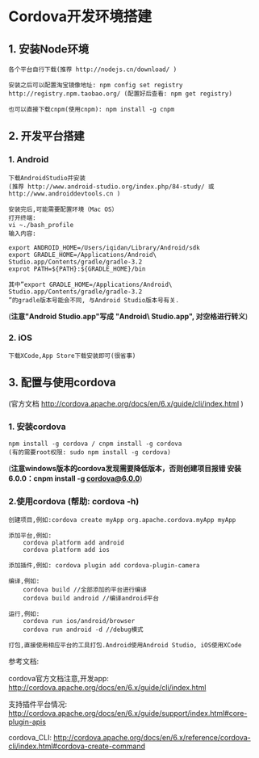 # Cordova开发环境搭建

## 1. 安装Node环境
	各个平台自行下载(推荐 http://nodejs.cn/download/ )
	
	安装之后可以配置淘宝镜像地址: npm config set registry http://registry.npm.taobao.org/ (配置好后查看: npm get registry)
	
	也可以直接下载cnpm(使用cnpm): npm install -g cnpm

## 2. 开发平台搭建
### 1. Android
	下载AndroidStudio并安装
	(推荐 http://www.android-studio.org/index.php/84-study/ 或 http://www.androiddevtools.cn )	

	安装完后,可能需要配置环境（Mac OS）
	打开终端: 
	vi ~./bash_profile
	输入内容:
	
	export ANDROID_HOME=/Users/iqidan/Library/Android/sdk
	export GRADLE_HOME=/Applications/Android\ Studio.app/Contents/gradle/gradle-3.2 
	exprot PATH=${PATH}:${GRADLE_HOME}/bin
	
	其中”export GRADLE_HOME=/Applications/Android\ Studio.app/Contents/gradle/gradle-3.2 
	”的gradle版本号能会不同, 与Android Studio版本号有关.
(**注意"Android Studio.app"写成 "Android\ Studio.app", 对空格进行转义**)
### 2. iOS
	下载XCode,App Store下载安装即可(很省事)

## 3. 配置与使用cordova 
(官方文档 http://cordova.apache.org/docs/en/6.x/guide/cli/index.html )
###	1. 安装cordova 
	npm install -g cordova / cnpm install -g cordova
	(有的需要root权限: sudo npm install -g cordova)
(**注意windows版本的cordova发现需要降低版本，否则创建项目报错 安装6.0.0：cnpm install -g cordova@6.0.0**)
### 2.使用cordova (帮助: cordova -h)
	创建项目,例如:cordova create myApp org.apache.cordova.myApp myApp
	
	添加平台,例如:
		cordova platform add android
		cordova platform add ios
		
    添加插件,例如: cordova plugin add cordova-plugin-camera
    
   	编译,例如:
   		cordova build //全部添加的平台进行编译
		cordova build android //编译android平台
		
	运行,例如:
		cordova run ios/android/browser
		cordova run android -d //debug模式
		
	打包,直接使用相应平台的工具打包.Android使用Android Studio, iOS使用XCode

参考文档:

cordova官方文档注意,开发app: http://cordova.apache.org/docs/en/6.x/guide/cli/index.html

支持插件平台情况: http://cordova.apache.org/docs/en/6.x/guide/support/index.html#core-plugin-apis

cordova_CLI: http://cordova.apache.org/docs/en/6.x/reference/cordova-cli/index.html#cordova-create-command
    
